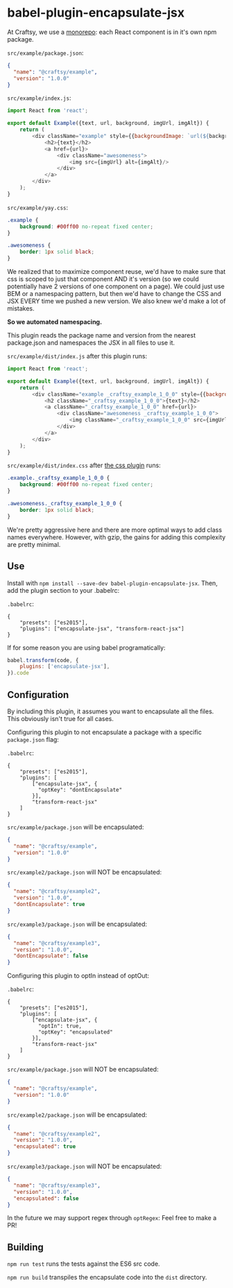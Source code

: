 babel-plugin-encapsulate-jsx
============================

At Craftsy, we use a [monorepo](http://danluu.com/monorepo/): each React component is in it's own npm package.

`src/example/package.json`:
```json
{
  "name": "@craftsy/example",
  "version": "1.0.0"
}
```

`src/example/index.js`:
```javascript
import React from 'react';

export default Example({text, url, background, imgUrl, imgAlt}) {
    return (
        <div className="example" style={{backgroundImage: `url(${background})`}}>
            <h2>{text}</h2>
            <a href={url}>
                <div className="awesomeness">
                    <img src={imgUrl} alt={imgAlt}/>
                </div>
            </a>
        </div>
    );
}
```

`src/example/yay.css`:
```css
.example {
    background: #00ff00 no-repeat fixed center;
}

.awesomeness {
    border: 1px solid black;
}
```

We realized that to maximize component reuse, we'd have to make sure that css is scoped to just that component AND it's version (so we could potentially have 2 versions of one component on a page). We could just use BEM or a namespacing pattern, but then we'd have to change the CSS and JSX EVERY time we pushed a new version. We also knew we'd make a lot of mistakes.

**So we automated namespacing.**

This plugin reads the package name and version from the nearest package.json and namespaces the JSX in all files to use it.

`src/example/dist/index.js` after this plugin runs:
```javascript
import React from 'react';

export default Example({text, url, background, imgUrl, imgAlt}) {
    return (
        <div className="example _craftsy_example_1_0_0" style={{backgroundImage: `url(${background})`}}>
            <h2 className="_craftsy_example_1_0_0">{text}</h2>
            <a className="_craftsy_example_1_0_0" href={url}>
                <div className="awesomeness _craftsy_example_1_0_0">
                    <img className="_craftsy_example_1_0_0" src={imgUrl} alt={imgAlt}/>
                </div>
            </a>
        </div>
    );
}
```

`src/example/dist/index.css` after [the css plugin](TODO) runs:
```css
.example._craftsy_example_1_0_0 {
    background: #00ff00 no-repeat fixed center;
}

.awesomeness._craftsy_example_1_0_0 {
    border: 1px solid black;
}
```

We're pretty aggressive here and there are more optimal ways to add class names everywhere. However, with gzip, the gains for adding this complexity are pretty minimal.

Use
---

Install with `npm install --save-dev babel-plugin-encapsulate-jsx`. Then, add the plugin section to your .babelrc:

`.babelrc`:
```
{
    "presets": ["es2015"],
    "plugins": ["encapsulate-jsx", "transform-react-jsx"]
}
```

If for some reason you are using babel programatically:

```javascript
babel.transform(code, {
    plugins: ['encapsulate-jsx'],
}).code
```

Configuration
-------------

By including this plugin, it assumes you want to encapsulate all the files. This obviously isn't true for all cases.

Configuring this plugin to not encapsulate a package with a specific `package.json` flag:

`.babelrc`:
```
{
    "presets": ["es2015"],
    "plugins": [
        ["encapsulate-jsx", {
          "optKey": "dontEncapsulate"
        }],
        "transform-react-jsx"
    ]
}
```

`src/example/package.json` will be encapsulated:
```json
{
  "name": "@craftsy/example",
  "version": "1.0.0"
}
```

`src/example2/package.json` will NOT be encapsulated:
```json
{
  "name": "@craftsy/example2",
  "version": "1.0.0",
  "dontEncapsulate": true
}
```

`src/example3/package.json` will be encapsulated:
```json
{
  "name": "@craftsy/example3",
  "version": "1.0.0",
  "dontEncapsulate": false
}
```

Configuring this plugin to optIn instead of optOut:

`.babelrc`:
```
{
    "presets": ["es2015"],
    "plugins": [
        ["encapsulate-jsx", {
          "optIn": true,
          "optKey": "encapsulated"
        }],
        "transform-react-jsx"
    ]
}
```

`src/example/package.json` will NOT be encapsulated:
```json
{
  "name": "@craftsy/example",
  "version": "1.0.0"
}
```

`src/example2/package.json` will be encapsulated:
```json
{
  "name": "@craftsy/example2",
  "version": "1.0.0",
  "encapsulated": true
}
```

`src/example3/package.json` will NOT be encapsulated:
```json
{
  "name": "@craftsy/example3",
  "version": "1.0.0",
  "encapsulated": false
}
```

In the future we may support regex through `optRegex`: Feel free to make a PR!

Building
--------
`npm run test` runs the tests against the ES6 src code.

`npm run build` transpiles the encapsulate code into the `dist` directory.

